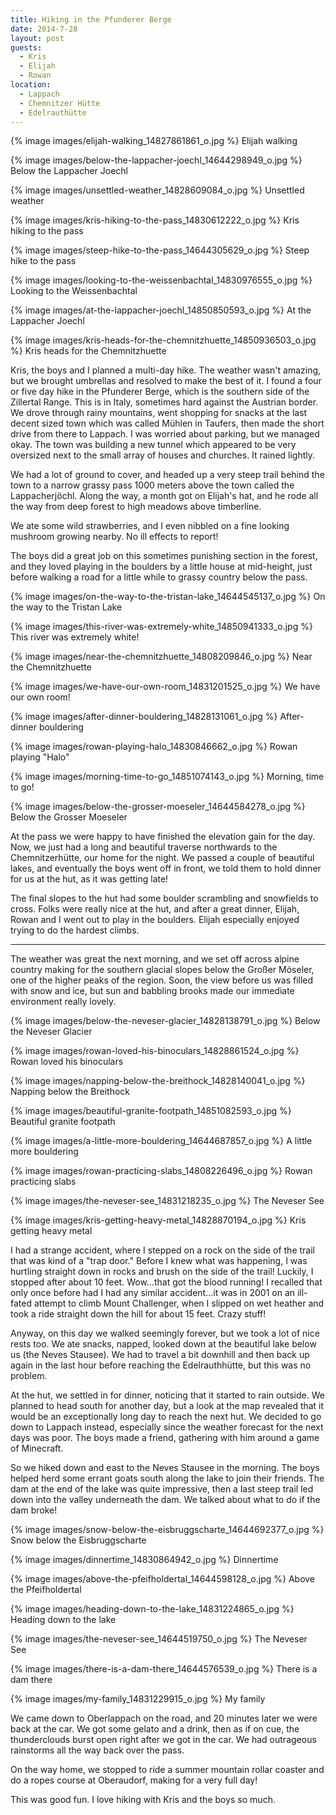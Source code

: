 ```yaml
---
title: Hiking in the Pfunderer Berge
date: 2014-7-28
layout: post
guests:
  - Kris
  - Elijah
  - Rowan
location:
  - Lappach
  - Chemnitzer Hütte
  - Edelrauthütte
---
```



{% image images/elijah-walking_14827861861_o.jpg %}
Elijah walking



{% image images/below-the-lappacher-joechl_14644298949_o.jpg %}
Below the Lappacher Joechl



{% image images/unsettled-weather_14828609084_o.jpg %}
Unsettled weather



{% image images/kris-hiking-to-the-pass_14830612222_o.jpg %}
Kris hiking to the pass



{% image images/steep-hike-to-the-pass_14644305629_o.jpg %}
Steep hike to the pass



{% image images/looking-to-the-weissenbachtal_14830976555_o.jpg %}
Looking to the Weissenbachtal



{% image images/at-the-lappacher-joechl_14850850593_o.jpg %}
At the Lappacher Joechl



{% image images/kris-heads-for-the-chemnitzhuette_14850936503_o.jpg %}
Kris heads for the Chemnitzhuette



Kris, the boys and I planned a multi-day hike. The weather wasn't amazing, but
we brought umbrellas and resolved to make the best of it. I found a four or five
day hike in the Pfunderer Berge, which is the southern side of the Zillertal
Range. This is in Italy, sometimes hard against the Austrian border. We drove
through rainy mountains, went shopping for snacks at the last decent sized town
which was called Mühlen in Taufers, then made the short drive from there to
Lappach. I was worried about parking, but we managed okay. The town was building
a new tunnel which appeared to be very oversized next to the small array of
houses and churches. It rained lightly.

We had a lot of ground to cover, and headed up a very steep trail behind the
town to a narrow grassy pass 1000 meters above the town called the
Lappacherjöchl. Along the way, a month got on Elijah's hat, and he rode all the
way from deep forest to high meadows above timberline.

We ate some wild strawberries, and I even nibbled on a fine looking mushroom
growing nearby. No ill effects to report!

The boys did a great job on this sometimes punishing section in the forest, and
they loved playing in the boulders by a little house at mid-height, just before
walking a road for a little while to grassy country below the pass.

{% image images/on-the-way-to-the-tristan-lake_14644545137_o.jpg %}
On the way to the Tristan Lake



{% image images/this-river-was-extremely-white_14850941333_o.jpg %}
This river was extremely white!



{% image images/near-the-chemnitzhuette_14808209846_o.jpg %}
Near the Chemnitzhuette



{% image images/we-have-our-own-room_14831201525_o.jpg %}
We have our own room!



{% image images/after-dinner-bouldering_14828131061_o.jpg %}
After-dinner bouldering



{% image images/rowan-playing-halo_14830846662_o.jpg %}
Rowan playing "Halo"



{% image images/morning-time-to-go_14851074143_o.jpg %}
Morning, time to go!



{% image images/below-the-grosser-moeseler_14644584278_o.jpg %}
Below the Grosser Moeseler



At the pass we were happy to have finished the elevation gain for the day. Now,
we just had a long and beautiful traverse northwards to the Chemnitzerhütte, our
home for the night. We passed a couple of beautiful lakes, and eventually the
boys went off in front, we told them to hold dinner for us at the hut, as it was
getting late!

The final slopes to the hut had some boulder scrambling and snowfields to
cross. Folks were really nice at the hut, and after a great dinner, Elijah,
Rowan and I went out to play in the boulders. Elijah especially enjoyed trying
to do the hardest climbs.

* * *

The weather was great the next morning, and we set off across alpine country
making for the southern glacial slopes below the Großer Möseler, one of the
higher peaks of the region. Soon, the view before us was filled with snow and
ice, but sun and babbling brooks made our immediate environment really lovely.

{% image images/below-the-neveser-glacier_14828138791_o.jpg %}
Below the Neveser Glacier



{% image images/rowan-loved-his-binoculars_14828861524_o.jpg %}
Rowan loved his binoculars



{% image images/napping-below-the-breithock_14828140041_o.jpg %}
Napping below the Breithock



{% image images/beautiful-granite-footpath_14851082593_o.jpg %}
Beautiful granite footpath



{% image images/a-little-more-bouldering_14644687857_o.jpg %}
A little more bouldering



{% image images/rowan-practicing-slabs_14808226496_o.jpg %}
Rowan practicing slabs



{% image images/the-neveser-see_14831218235_o.jpg %}
The Neveser See



{% image images/kris-getting-heavy-metal_14828870194_o.jpg %}
Kris getting heavy metal



I had a strange accident, where I stepped on a rock on the side of the trail
that was kind of a "trap door." Before I knew what was happening, I was hurtling
straight down in rocks and brush on the side of the trail! Luckily, I stopped
after about 10 feet. Wow...that got the blood running! I recalled that only once
before had I had any similar accident...it was in 2001 on an ill-fated attempt
to climb Mount Challenger, when I slipped on wet heather and took a ride
straight down the hill for about 15 feet. Crazy stuff!

Anyway, on this day we walked seemingly forever, but we took a lot of nice rests
too. We ate snacks, napped, looked down at the beautiful lake below us (the
Neves Stausee). We had to travel a bit downhill and then back up again in the
last hour before reaching the Edelrauthhütte, but this was no problem.

At the hut, we settled in for dinner, noticing that it started to rain
outside. We planned to head south for another day, but a look at the map
revealed that it would be an exceptionally long day to reach the next hut. We
decided to go down to Lappach instead, especially since the weather forecast for
the next days was poor. The boys made a friend, gathering with him around a game
of Minecraft.

So we hiked down and east to the Neves Stausee in the morning. The boys helped
herd some errant goats south along the lake to join their friends. The dam at
the end of the lake was quite impressive, then a last steep trail led down into
the valley underneath the dam. We talked about what to do if the dam broke!

{% image images/snow-below-the-eisbruggscharte_14644692377_o.jpg %}
Snow below the Eisbruggscharte



{% image images/dinnertime_14830864942_o.jpg %}
Dinnertime



{% image images/above-the-pfeifholdertal_14644598128_o.jpg %}
Above the Pfeifholdertal



{% image images/heading-down-to-the-lake_14831224865_o.jpg %}
Heading down to the lake



{% image images/the-neveser-see_14644519750_o.jpg %}
The Neveser See



{% image images/there-is-a-dam-there_14644576539_o.jpg %}
There is a dam there



{% image images/my-family_14831229915_o.jpg %}
My family



We came down to Oberlappach on the road, and 20 minutes later we were back at
the car. We got some gelato and a drink, then as if on cue, the thunderclouds
burst open right after we got in the car. We had outrageous rainstorms all the
way back over the pass.

On the way home, we stopped to ride a summer mountain rollar coaster and do a
ropes course at Oberaudorf, making for a very full day!

This was good fun. I love hiking with Kris and the boys so much.




